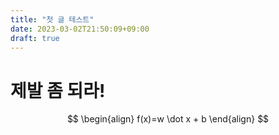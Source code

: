 ```yaml
---
title: "첫 글 테스트"
date: 2023-03-02T21:50:09+09:00
draft: true
---
```

# 제발 좀 되라!
$$
\begin{align}
f(x)=w \dot x + b
\end{align}
$$
